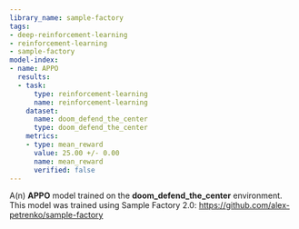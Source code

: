```yaml
---
library_name: sample-factory
tags:
- deep-reinforcement-learning
- reinforcement-learning
- sample-factory
model-index:
- name: APPO
  results:
  - task:
      type: reinforcement-learning
      name: reinforcement-learning
    dataset:
      name: doom_defend_the_center
      type: doom_defend_the_center
    metrics:
    - type: mean_reward
      value: 25.00 +/- 0.00
      name: mean_reward
      verified: false
---
```


A(n) **APPO** model trained on the **doom_defend_the_center** environment.
This model was trained using Sample Factory 2.0: https://github.com/alex-petrenko/sample-factory
    